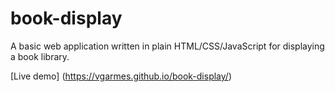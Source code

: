 # book-display

A basic web application written in plain HTML/CSS/JavaScript for displaying a book library.

[Live demo] (https://vgarmes.github.io/book-display/)
